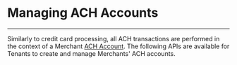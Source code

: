 Managing ACH Accounts
==========================
--------------------------

Similarly to credit card processing, all ACH transactions are performed in the context of a
Merchant [ACH Account](types#achaccount-section). The following APIs are available for
Tenants to create and manage Merchants' ACH accounts.